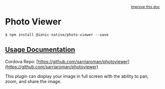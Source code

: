 
<a style="float:right;font-size:12px;" href="http://github.com/driftyco/ionic-native/edit/master/src/@ionic-native/plugins/photo-viewer/index.ts#L0">
  Improve this doc
</a>

# Photo Viewer
<!-- end header block -->

```
$ npm install @ionic-native/photo-viewer --save
```

## [Usage Documentation](https://ionicframework.com/docs/v2/native/photo-viewer/)

Cordova Repo: [https://github.com/sarriaroman/photoviewer](https://github.com/sarriaroman/photoviewer)

<!-- description -->
This plugin can display your image in full screen with the ability to pan, zoom, and share the image.
<!-- end for prop in method.decorators[0].argumentInfo -->
<!-- end content block -->
<!-- end body block -->
